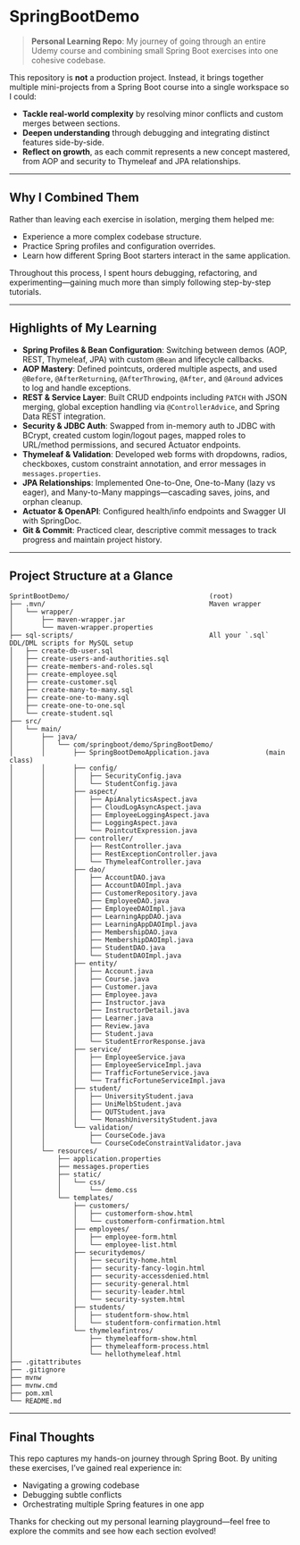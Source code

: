 # SpringBootDemo

> **Personal Learning Repo**: My journey of going through an entire Udemy course and combining small Spring Boot exercises into one cohesive codebase.

This repository is **not** a production project. Instead, it brings together multiple mini-projects from a Spring Boot course into a single workspace so I could:

- **Tackle real-world complexity** by resolving minor conflicts and custom merges between sections.
- **Deepen understanding** through debugging and integrating distinct features side-by-side.
- **Reflect on growth**, as each commit represents a new concept mastered, from AOP and security to Thymeleaf and JPA relationships.

---

## Why I Combined Them

Rather than leaving each exercise in isolation, merging them helped me:

- Experience a more complex codebase structure.
- Practice Spring profiles and configuration overrides.
- Learn how different Spring Boot starters interact in the same application.

Throughout this process, I spent hours debugging, refactoring, and experimenting—gaining much more than simply following step-by-step tutorials.

---

## Highlights of My Learning

- **Spring Profiles & Bean Configuration**: Switching between demos (AOP, REST, Thymeleaf, JPA) with custom `@Bean` and lifecycle callbacks.
- **AOP Mastery**: Defined pointcuts, ordered multiple aspects, and used `@Before`, `@AfterReturning`, `@AfterThrowing`, `@After`, and `@Around` advices to log and handle exceptions.
- **REST & Service Layer**: Built CRUD endpoints including `PATCH` with JSON merging, global exception handling via `@ControllerAdvice`, and Spring Data REST integration.
- **Security & JDBC Auth**: Swapped from in-memory auth to JDBC with BCrypt, created custom login/logout pages, mapped roles to URL/method permissions, and secured Actuator endpoints.
- **Thymeleaf & Validation**: Developed web forms with dropdowns, radios, checkboxes, custom constraint annotation, and error messages in `messages.properties`.
- **JPA Relationships**: Implemented One-to-One, One-to-Many (lazy vs eager), and Many-to-Many mappings—cascading saves, joins, and orphan cleanup.
- **Actuator & OpenAPI**: Configured health/info endpoints and Swagger UI with SpringDoc.
- **Git & Commit**: Practiced clear, descriptive commit messages to track progress and maintain project history.

---

## Project Structure at a Glance

```
SprintBootDemo/                                   (root)
├── .mvn/                                         Maven wrapper
│   └── wrapper/
│       ├── maven-wrapper.jar
│       └── maven-wrapper.properties
├── sql-scripts/                                  All your `.sql` DDL/DML scripts for MySQL setup
│   ├── create-db-user.sql
│   ├── create-users-and-authorities.sql
│   ├── create-members-and-roles.sql
│   ├── create-employee.sql
│   ├── create-customer.sql
│   ├── create-many-to-many.sql
│   ├── create-one-to-many.sql
│   ├── create-one-to-one.sql
│   └── create-student.sql
├── src/
│   └── main/
│       ├── java/
│       │   └── com/springboot/demo/SpringBootDemo/
│       │       ├── SpringBootDemoApplication.java              (main class)
│       │       ├── config/
│       │       │   ├── SecurityConfig.java
│       │       │   └── StudentConfig.java
│       │       ├── aspect/
│       │       │   ├── ApiAnalyticsAspect.java
│       │       │   ├── CloudLogAsyncAspect.java
│       │       │   ├── EmployeeLoggingAspect.java
│       │       │   ├── LoggingAspect.java
│       │       │   └── PointcutExpression.java
│       │       ├── controller/
│       │       │   ├── RestController.java
│       │       │   ├── RestExceptionController.java
│       │       │   └── ThymeleafController.java
│       │       ├── dao/
│       │       │   ├── AccountDAO.java
│       │       │   ├── AccountDAOImpl.java
│       │       │   ├── CustomerRepository.java
│       │       │   ├── EmployeeDAO.java
│       │       │   ├── EmployeeDAOImpl.java
│       │       │   ├── LearningAppDAO.java
│       │       │   ├── LearningAppDAOImpl.java
│       │       │   ├── MembershipDAO.java
│       │       │   ├── MembershipDAOImpl.java
│       │       │   ├── StudentDAO.java
│       │       │   └── StudentDAOImpl.java
│       │       ├── entity/
│       │       │   ├── Account.java
│       │       │   ├── Course.java
│       │       │   ├── Customer.java
│       │       │   ├── Employee.java
│       │       │   ├── Instructor.java
│       │       │   ├── InstructorDetail.java
│       │       │   ├── Learner.java
│       │       │   ├── Review.java
│       │       │   ├── Student.java
│       │       │   └── StudentErrorResponse.java
│       │       ├── service/
│       │       │   ├── EmployeeService.java
│       │       │   ├── EmployeeServiceImpl.java
│       │       │   ├── TrafficFortuneService.java
│       │       │   └── TrafficFortuneServiceImpl.java
│       │       ├── student/
│       │       │   ├── UniversityStudent.java
│       │       │   ├── UniMelbStudent.java
│       │       │   ├── QUTStudent.java
│       │       │   └── MonashUniversityStudent.java
│       │       └── validation/
│       │           ├── CourseCode.java
│       │           └── CourseCodeConstraintValidator.java
│       └── resources/
│           ├── application.properties
│           ├── messages.properties
│           ├── static/
│           │   └── css/
│           │       └── demo.css
│           └── templates/
│               ├── customers/
│               │   ├── customerform-show.html
│               │   └── customerform-confirmation.html
│               ├── employees/
│               │   ├── employee-form.html
│               │   └── employee-list.html
│               ├── securitydemos/
│               │   ├── security-home.html
│               │   ├── security-fancy-login.html
│               │   ├── security-accessdenied.html
│               │   ├── security-general.html
│               │   ├── security-leader.html
│               │   └── security-system.html
│               ├── students/
│               │   ├── studentform-show.html
│               │   └── studentform-confirmation.html
│               └── thymeleafintros/
│                   ├── thymeleafform-show.html
│                   ├── thymeleafform-process.html
│                   └── hellothymeleaf.html
├── .gitattributes
├── .gitignore
├── mvnw
├── mvnw.cmd
├── pom.xml
└── README.md
```

---

## Final Thoughts

This repo captures my hands-on journey through Spring Boot. By uniting these exercises, I’ve gained real experience in:

- Navigating a growing codebase
- Debugging subtle conflicts
- Orchestrating multiple Spring features in one app

Thanks for checking out my personal learning playground—feel free to explore the commits and see how each section evolved!
